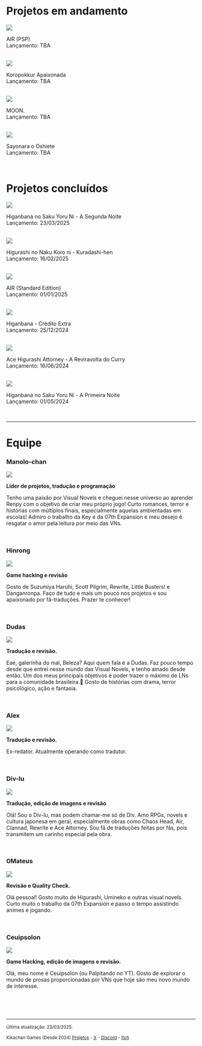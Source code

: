 # Projetos em andamento

<a href="https://kikachangames.github.io/air/psp">
<img src="https://kikachangames.github.io/projetos/air_thumb.jpg">
</a>
<p>AIR (PSP)<br/>
Lançamento: TBA</p>
<br/>

<a href="https://kikachangames.github.io/koropokkur/">
<img src="https://kikachangames.github.io/koropokkur/img/covert1.png">
</a>
<p>Koropokkur Apaixonada<br/>
Lançamento: TBA</p>
<br/>

<a href="https://kikachangames.github.io/moon/">
<img src="https://kikachangames.github.io/projetos/cover_moonp.jpg">
</a>
<p>MOON.<br/>
Lançamento: TBA</p>
<br/>

<a href="https://kikachangames.github.io/sayooshi/">
<img src="https://kikachangames.github.io/higanbana1-pt-br/cover_sayooshi.jpg">
</a>
<p>Sayonara o Oshiete<br/>
Lançamento: TBA</p>
<br/>

# Projetos concluídos

<a href="https://kikachangames.github.io/higanbana2/">
<img src="https://kikachangames.github.io/projetos/00.jpg">
</a>
<p>Higanbana no Saku Yoru Ni - A Segunda Noite<br/>
Lançamento: 23/03/2025</p>
<br/>


<a href="https://kikachangames.github.io/kuradashi/">
<img src="https://kikachangames.github.io/projetos/thumb.png">
</a>
<p>Higurashi no Naku Koro ni - Kuradashi-hen<br/>
Lançamento: 16/02/2025</p>
<br/>

<a href="https://kikachangames.github.io/air/">
<img src="https://kikachangames.github.io/higanbana1-pt-br/cover_air.jpg">
</a>
<p>AIR (Standard Edition)<br/>
Lançamento: 01/01/2025</p>
<br/>

<a href="https://kikachangames.github.io/higanbana-extra/">
<img src="https://kikachangames.github.io/projetos/extrat.png">
</a>
<p>Higanbana - Crédito Extra<br/>
Lançamento: 25/12/2024</p>
<br/>

<a href="https://kikachangames.github.io/Higurashi-Ace-Attorney-A-Reviravolta-do-Curry/">
<img src="https://kikachangames.github.io/projetos/ace.png">
</a>
<p>Ace Higurashi Attorney - A Reviravolta do Curry<br/>
Lançamento: 16/06/2024</p>
<br/>

<a href="https://kikachangames.github.io/higanbana1-pt-br/">
<img src="https://kikachangames.github.io/air/higanbana.jpg">
</a>
<p>Higanbana no Saku Yoru Ni - A Primeira Noite<br/>
Lançamento: 01/05/2024</p>
<br/>

<hr> 

# Equipe

<h3>Manolo-chan</h3>
<img src="https://kikachangames.github.io/air/manolo.png">
<p><b>Líder de projetos, tradução e programação</b></p>
<p>Tenho uma paixão por Visual Novels e cheguei nesse universo ao aprender Renpy com o objetivo de criar meu próprio jogo! Curto romances, terror e histórias com múltiplos finais, especialmente aquelas ambientadas em escolas! Admiro o trabalho da Key e da 07th Expansion e meu desejo é resgatar o amor pela leitura por meio das VNs.</p>
<br/>

<h3>Hinrong</h3>
<img src="https://kikachangames.github.io/air/hin.png">
<p><b>Game hacking e revisão</b></p>
<p>Gosto de Suzumiya Haruhi, Scott Pilgrim, Rewrite, Little Busters! e Danganronpa. Faço de tudo e mais um pouco nos projetos e sou apaixonado por fã-traduções. Prazer te conhecer!</p>
<br/>

<h3>Dudas</h3>
<img src="https://kikachangames.github.io/sayooshi/dudas.png">
<p><b>Tradução e revisão.</b></p>
<p>Eae, galerinha do mal, Beleza? Aqui quem fala é a Dudas. Faz pouco tempo desde que entrei nesse mundo das Visual Novels, e tenho amado desde então. Um dos meus principais objetivos é poder trazer o máximo de LNs para a comunidade brasileira.🙂 Gosto de histórias com drama, terror psicológico, ação e fantasia.</p>
<br/>

<h3>Alex</h3>
<img src="https://kikachangames.github.io/sayooshi/alex.png">
<p><b>Tradução e revisão.</b></p>
<p>Ex-redator. Atualmente operando como tradutor.</p>
<br/>

<h3>Div-lu</h3>
<img src="https://kikachangames.github.io/air/div.png">
<p><b>Tradução, edição de imagens e revisão</b></p> 
<p>Olá! Sou o Div-lu, mas podem chamar-me só de Div. Amo RPGs, novels e cultura japonesa em geral, especialmente obras como Chaos Head, Air, Clannad, Rewrite e Ace Attorney. Sou fã de traduções feitas por fãs, pois transmitem um carinho especial pela obra.</p>
<br/>

<h3>0Mateus</h3>
<img src="https://kikachangames.github.io/higanbana1-pt-br/mateus.png">
<p><b>Revisão e Quality Check.</b></p>
<p>Olá pessoal! Gosto muito de Higurashi, Umineko e outras visual novels. Curto muito o trabalho da 07th Expansion e passo o tempo assistindo animes e jogando.
</p>
<br/>

<h3>Ceuipsolon</h3>
<img src="https://kikachangames.github.io/higanbana1-pt-br/ceuipsolon.png">
<p><b>Game Hacking, edição de imagens e revisão.</b></p>
<p>Olá, meu nome é Ceuipsolon (ou Palpitando no YT). Gosto de explorar o mundo de prosas proporcionadas por VNs que hoje são meu novo mundo de interesse.</p>
<br/>


<br/>
<br/>
<hr>

<p><small>Última atualização: 23/03/2025.</small></p>
<p><small>Kikachan Games (Desde 2024) <a href="https://kikachangames.github.io/projetos/">Projetos</a> - <a href="https://twitter.com/kikachangames/" target="_blank">X</a> - <a href="https://discord.gg/jsm8yKtu2E" target="_blank">Discord</a> - <a href="https://kikachan-games.itch.io/" target="_blank">Itch</a></small></p>
